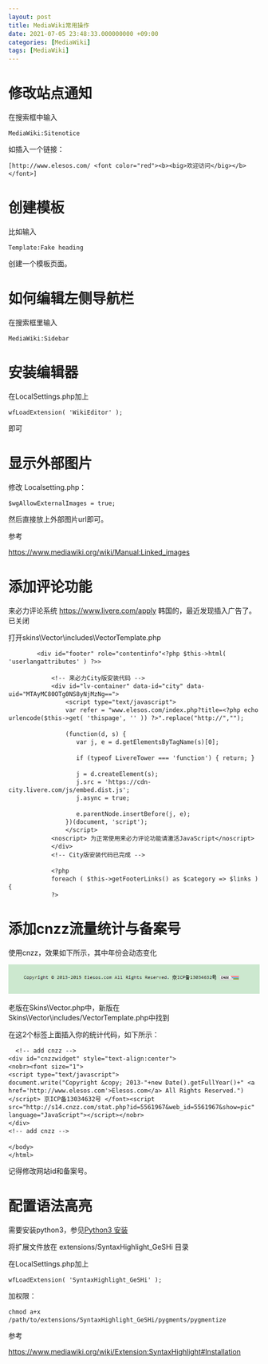 ```yaml
---
layout: post
title: MediaWiki常用操作
date: 2021-07-05 23:48:33.000000000 +09:00
categories: [MediaWiki]
tags: [MediaWiki]
---
```


# 修改站点通知

在搜索框中输入

```
MediaWiki:Sitenotice 
```

如插入一个链接：

```
[http://www.elesos.com/ <font color="red"><b><big>欢迎访问</big></b></font>]
```

# 创建模板

比如输入

```
Template:Fake heading
```

创建一个模板页面。

# 如何编辑左侧导航栏

在搜索框里输入

```
MediaWiki:Sidebar
```

# 安装编辑器

在LocalSettings.php加上

```
wfLoadExtension( 'WikiEditor' );
```

即可

# 显示外部图片

修改 Localsetting.php：

```
$wgAllowExternalImages = true; 
```

然后直接放上外部图片url即可。

参考

https://www.mediawiki.org/wiki/Manual:Linked_images



# 添加评论功能

来必力评论系统 https://www.livere.com/apply 韩国的，最近发现插入广告了。已关闭

打开skins\Vector\includes\VectorTemplate.php

```
		<div id="footer" role="contentinfo"<?php $this->html( 'userlangattributes' ) ?>>
			
			<!-- 来必力City版安装代码 -->
			<div id="lv-container" data-id="city" data-uid="MTAyMC80OTg0NS8yNjMzNg==">
				<script type="text/javascript">			
				var refer = "www.elesos.com/index.php?title=<?php echo urlencode($this->get( 'thispage', '' )) ?>".replace("http://","");
				
				(function(d, s) {
				   var j, e = d.getElementsByTagName(s)[0];

				   if (typeof LivereTower === 'function') { return; }

				   j = d.createElement(s);
				   j.src = 'https://cdn-city.livere.com/js/embed.dist.js';
				   j.async = true;

				   e.parentNode.insertBefore(j, e);
				})(document, 'script');
				</script>
			<noscript> 为正常使用来必力评论功能请激活JavaScript</noscript>
			</div>
			<!-- City版安装代码已完成 -->
			
			<?php
			foreach ( $this->getFooterLinks() as $category => $links ) {
			?>
```

# 添加cnzz流量统计与备案号

使用cnzz，效果如下所示，其中年份会动态变化

![](/assets/mediawiki/1.png)

老版在Skins\Vector.php中，新版在Skins\Vector\includes/VectorTemplate.php中找到</body></html>

在这2个标签上面插入你的统计代码，如下所示：

```
  <!-- add cnzz -->
<div id="cnzzwidget" style="text-align:center">
<nobr><font size="1">
<script type="text/javascript">
document.write("Copyright &copy; 2013-"+new Date().getFullYear()+" <a href='http://www.elesos.com'>Elesos.com</a> All Rights Reserved.")
</script> 京ICP备13034632号 </font><script src="http://s14.cnzz.com/stat.php?id=5561967&web_id=5561967&show=pic" language="JavaScript"></script></nobr>
</div>
<!-- add cnzz -->

</body>
</html>
```

记得修改网站id和备案号。

# 配置语法高亮

需要安装python3，参见[Python3 安装](http://wiki.elesos.com/index.php?title=Python3_安装)

将扩展文件放在 extensions/SyntaxHighlight_GeSHi 目录

在LocalSettings.php加上

```
wfLoadExtension( 'SyntaxHighlight_GeSHi' );
```

加权限：

```
chmod a+x /path/to/extensions/SyntaxHighlight_GeSHi/pygments/pygmentize
```

参考

https://www.mediawiki.org/wiki/Extension:SyntaxHighlight#Installation
